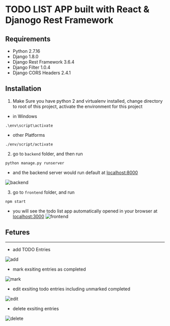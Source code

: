 # TODO LIST APP built with React & Djanogo Rest Framework
## Requirements
* Python 2.7.16
* Django 1.8.0
* Django Rest Framework 3.6.4
* Django Filter 1.0.4
* Django CORS Headers 2.4.1

## Installation
1. Make Sure you have python 2 and virtualenv installed, change directory to root of this project, activate the environment for this project
*   in Windows
```
.\env\script\activate
```
* other Platforms
```
./env/script/activate
```

2. go to `backend` folder, and then run
```
python manage.py runserver
```
- and the backend server would run default at [localhost:8000](localhost:8000)

![backend](./img/backend.gif)

3. go to `frontend` folder, and run
```
npm start
```
- you will see the todo list app automatically opened in your browser at [localhost:3000](localhost:3000)
![frontend](./img/frontend.gif)

## Fetures
---
* add TODO Entries

![add](./img/add.gif)

* mark exsiting entries as completed

![mark](./img/mark.gif)

* edit exsiting todo entries including unmarked completed

![edit](./img/edit.gif)

* delete exsiting entries

![delete](./img/delete.gif)

